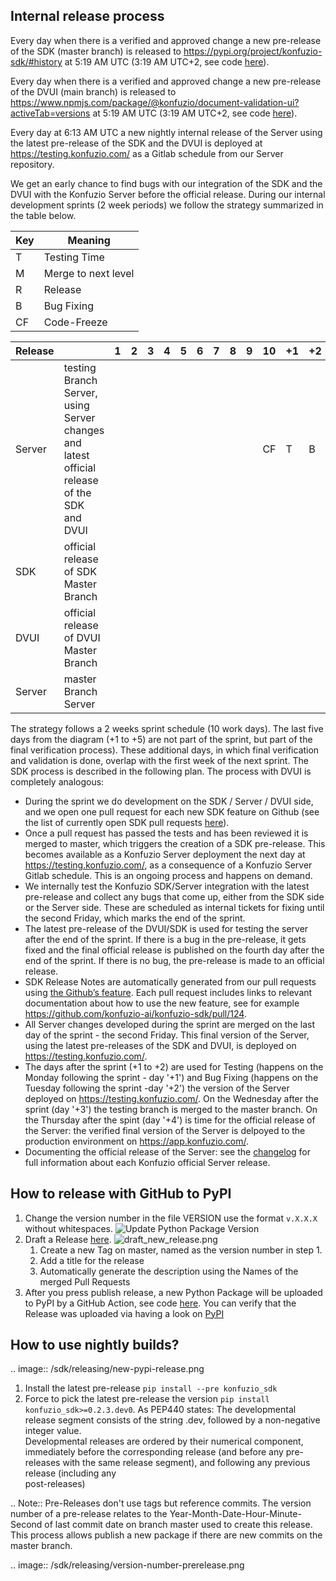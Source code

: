
## Internal release process

Every day when there is a verified and approved change a new pre-release of the SDK (master branch) is released to <https://pypi.org/project/konfuzio-sdk/#history> at 5:19 AM UTC (3:19 AM UTC+2, see code [here](https://github.com/konfuzio-ai/konfuzio-sdk/blob/master/.github/workflows/nightly.yml)).

Every day when there is a verified and approved change a new pre-release of the DVUI (main branch) is released to <https://www.npmjs.com/package/@konfuzio/document-validation-ui?activeTab=versions> at 5:19 AM UTC (3:19 AM UTC+2, see code [here](https://github.com/konfuzio-ai/document-validation-ui/blob/main/.github/workflows/dvui-prerelease.yml)).

Every day at 6:13 AM UTC a new nightly internal release of the Server using the latest pre-release of the SDK and the DVUI is deployed at <https://testing.konfuzio.com/> as a Gitlab schedule from our Server repository.

We get an early chance to find bugs with our integration of the SDK and the DVUI with the Konfuzio Server before the official release. During our internal development sprints (2 week periods) we follow the strategy summarized in the table below.

|  Key | Meaning       |
|------| ------------- |
| T    | Testing Time  |
| M    | Merge to next level |
| R    | Release       |
| B    | Bug Fixing    |
| CF    | Code-Freeze |


| Release  |                       | 1  |   2   |   3   |   4   |   5   |   6   |   7   |   8   |   9   |   10   |  +1  |   +2   |   +3   |   +4   |   +5   | 
| -------- | --------------------- | -- | ----- | ----- | ----- | ----- | ----- | ----- | ----- | ----- | ------ | ---- | ------ | ------ | ------ | ------ |
| Server   | testing Branch Server, using Server changes and latest official release of the SDK and DVUI |    |       |       |       |       |       |       |       |       | CF      | T    | B      | M      |        |        |
| SDK      | official release of SDK Master Branch|    |       |       |       |       |       |       |       |       |       |      |        |        |   R     |        |
|DVUI     | official release of DVUI Master Branch|    |       |       |       |       |       |       |       |       |       |      |        |        |   R     |        |
| Server   | master Branch Server  |    |       |       |       |       |       |       |       |       |        |      |        |       |   R     |        |

The strategy follows a 2 weeks sprint schedule (10 work days). The last five days from the diagram (+1 to +5) are not part of the sprint, but part of the final verification process). These additional days, in which final verification and validation is done, overlap with the first week of the next sprint. The SDK process is described in the following plan. The process with DVUI is completely analogous:

- During the sprint we do development on the SDK / Server / DVUI side, and we open one pull request for each new SDK feature on Github (see the list of currently open SDK pull requests [here](https://github.com/konfuzio-ai/konfuzio-sdk/pulls)).
- Once a pull request has passed the tests and has been reviewed it is merged to master, which triggers the creation of a SDK pre-release. This becomes available as a Konfuzio Server deployment the next day at <https://testing.konfuzio.com/>, as a consequence of a Konfuzio Server Gitlab schedule. This is an ongoing process and happens on demand.
- We internally test the Konfuzio SDK/Server integration with the latest pre-release and collect any bugs that come up, either from the SDK side or the Server side. These are scheduled as internal tickets for fixing until the second Friday, which marks the end of the sprint.
- The latest pre-release of the DVUI/SDK is used for testing the server after the end of the sprint. If there is a bug in the pre-release, it gets fixed and the final official release is published on the fourth day after the end of the sprint. If there is no bug, the pre-release is made to an official release.
- SDK Release Notes are automatically generated from our pull requests using [the Github’s feature](https://docs.github.com/en/repositories/releasing-projects-on-github/automatically-generated-release-notes). Each pull request includes links to relevant documentation about how to use the new feature, see for example <https://github.com/konfuzio-ai/konfuzio-sdk/pull/124>.
- All Server changes developed during the sprint are merged on the last day of the sprint - the second Friday. This final version of the Server, using the latest pre-releases of the SDK and DVUI, is deployed on <https://testing.konfuzio.com/>.
- The days after the sprint (+1 to +2) are used for Testing (happens on the Monday following the sprint - day '+1') and Bug Fixing (happens on the Tuesday following the sprint -day '+2') the version of the Server deployed on <https://testing.konfuzio.com/>. On the Wednesday after the sprint (day '+3') the testing branch is merged to the master branch. On the Thursday after the spint (day '+4') is time for the official release of the Server: the verified final version of the Server is delpoyed to the production environment on <https://app.konfuzio.com/>.
- Documenting the official release of the Server: see the [changelog](https://dev.konfuzio.com/web/changelog_app.html) for full information about each Konfuzio official Server release.

## How to release with GitHub to PyPI

1. Change the version number in the file VERSION use the format `v.X.X.X` without whitespaces.
   ![Update Python Package Version](/sdk/releasing/update-python-version.png)
2. Draft a Release [here](https://github.com/konfuzio-ai/konfuzio-sdk/releases/new).
   ![draft_new_release.png](/sdk/releasing/steps-to-draft-a-release.png)
   1. Create a new Tag on master, named as the version number in step 1.
   2. Add a title for the release
   3. Automatically generate the description using the Names of the merged Pull Requests
3. After you press publish release, a new Python Package will be uploaded to PyPI by a GitHub Action, see code
   [here](https://github.com/konfuzio-ai/konfuzio-sdk/blob/master/.github/workflows/release.yml). You can verify 
   that the Release was uploaded via having a look on [PyPI](https://pypi.org/project/konfuzio-sdk/#history)

## How to use nightly builds?

.. image:: /sdk/releasing/new-pypi-release.png

1. Install the latest pre-release `pip install --pre konfuzio_sdk` 
2. Force to pick the latest pre-release the version `pip install konfuzio_sdk>=0.2.3.dev0`. As PEP440 states: The 
   developmental release segment consists of the string .dev, followed by a non-negative integer value.  
   Developmental releases are ordered by their numerical component, immediately before the corresponding  release 
   (and before any pre-releases with the same release segment), and following any previous release (including any  
   post-releases)


.. Note:: 
   Pre-Releases don't use tags but reference commits. The version number of a pre-release relates to the 
   Year-Month-Date-Hour-Minute-Second of last commit date on branch master used to create this release.
   This process allows publish a new package if there are new commits on the master branch.

.. image:: /sdk/releasing/version-number-prerelease.png
